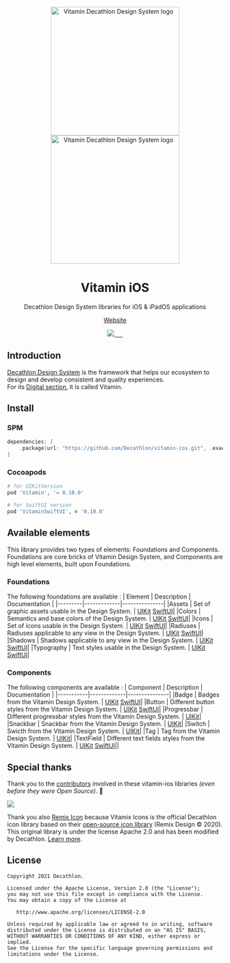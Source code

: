 <p align="center">
  <img
    width="300px"
    src="https://user-images.githubusercontent.com/9600228/102414461-e3b92b00-3ff6-11eb-9c96-5f37c4d5e02c.png#gh-light-mode-only"
    alt="Vitamin Decathlon Design System logo" />
  <img
    width="300px"
    src="https://user-images.githubusercontent.com/9600228/147513091-66fcc204-279b-4140-9be5-c16744c0f637.png#gh-dark-mode-only"
    alt="Vitamin Decathlon Design System logo" />
</p>

<h1 align="center">Vitamin iOS</h1>

<p align="center">Decathlon Design System libraries for iOS & iPadOS applications</p>

<p align="center">
  <a href="https://www.decathlon.design">Website</a>
</p>

<p align="center">
  <a aria-label="contributors graph" href="https://github.com/Decathlon/vitamin-ios/graphs/contributors">
    <img src="https://img.shields.io/github/contributors/Decathlon/vitamin-ios.svg">
  </a>
  <a aria-label="last commit" href="https://github.com/Decathlon/vitamin-ios/commits">
    <img alt="" src="https://img.shields.io/github/last-commit/Decathlon/vitamin-ios.svg">
  </a>
  <a aria-label="license" href="https://github.com/Decathlon/vitamin-ios/blob/main/LICENSE">
    <img src="https://img.shields.io/github/license/Decathlon/vitamin-ios.svg" alt="">
  </a>
  <a aria-label="Quality Gate Status" href="https://sonarcloud.io/dashboard?id=Decathlon_vitamin-ios">
    <img src="https://sonarcloud.io/api/project_badges/measure?project=Decathlon_vitamin-ios&metric=alert_status" alt="" />
  </a>
  <a aria-label="Bitrise Build Status" href="https://app.bitrise.io/app/c0b012b2a9e1cb6e">
    <img src="https://app.bitrise.io/app/c0b012b2a9e1cb6e/status.svg?token=y1VZkNa676yImmtWrEHVLw&branch=main" alt="" />
  </a>
  <a aria-label="slack" href="https://join.slack.com/t/decathlon-design/shared_invite/zt-13kxb50ar-iHzqV~Olsu4~NCkEPj5c4g">
    <img src="https://img.shields.io/badge/slack-Decathlon%20Design%20System-purple.svg?logo=slack" alt="">
  </a>
</p>

## Introduction

[Decathlon Design System](https://decathlon.design) is the framework that helps our ecosystem to design and develop consistent and quality experiences.  
For its [Digital section](https://www.decathlon.design/726f8c765/p/6145b2-overview), it is called Vitamin.

## Install

### SPM

```swift
dependencies: [
    .package(url: "https://github.com/Decathlon/vitamin-ios.git", .exact("0.10.0"))
]
```

### Cocoapods
```ruby
# for UIKitVersion
pod 'Vitamin', '= 0.10.0'

# for SwiftUI version
pod 'VitaminSwiftUI', = '0.10.0'
```

## Available elements

This library provides two types of elements: Foundations and Components.  
Foundations are core bricks of Vitamin Design System, and Components are high level elements, built upon Foundations.

### Foundations
The following foundations are available :
| Element | Description | Documentation |
|---------|-------------|---------------|
|Assets   | Set of graphic assets usable in the Design System. | [UIKit](./Sources/VitaminUIKit/Foundations/Assets#readme) [SwiftUI](./Sources/VitaminSwiftUI/Foundations/Assets#readme)|
|Colors   | Semantics and base colors of the Design System. | [UIKit](./Sources/VitaminUIKit/Foundations/Colors#readme) [SwiftUI](./Sources/VitaminSwiftUI/Foundations/Colors#readme)|
|Icons   | Set of icons usable in the Design System. | [UIKit](./Sources/VitaminUIKit/Foundations/Icons#readme) [SwiftUI](./Sources/VitaminSwiftUI/Foundations/Icons#readme)|
|Radiuses   | Radiuses applicable to any view in the Design System. | [UIKit](./Sources/VitaminUIKit/Foundations/Radiuses#readme) [SwiftUI](./Sources/VitaminSwiftUI/Foundations/Radiuses#readme)|
|Shadows   | Shadows applicable to any view in the Design System. | [UIKit](./Sources/VitaminUIKit/Foundations/Shadows#readme) [SwiftUI](./Sources/VitaminSwiftUI/Foundations/Shadows#readme)|
|Typography | Text styles usable in the Design System. | [UIKit](./Sources/VitaminUIKit/Foundations/Typography#readme) [SwiftUI](./Sources/VitaminSwiftUI/Foundations/Typography#readme)|


### Components
The following components are available :
| Component | Description | Documentation |
|-----------|-------------|---------------|
|Badge | Badges from the Vitamin Design System. | [UIKit](./Sources/VitaminUIKit/Components/Badge#readme) [SwiftUI](./Sources/VitaminSwiftUI/Components/Badge#readme)|
|Button | Different button styles from the Vitamin Design System. | [UIKit](./Sources/VitaminUIKit/Components/Button#readme) [SwiftUI](./Sources/VitaminSwiftUI/Components/Button#readme)|
|Progressbar | Different progressbar styles from the Vitamin Design System. | [UIKit](./Sources/VitaminUIKit/Components/Progressbar#readme)|
|Snackbar | Snackbar from the Vitamin Design System. | [UIKit](./Sources/VitaminUIKit/Components/Snackbar#readme)|
|Switch | Swicth from the Vitamin Design System. | [UIKit](./Sources/VitaminUIKit/Components/Switch#readme)|
|Tag | Tag from the Vitamin Design System. | [UIKit](./Sources/VitaminUIKit/Components/Tag#readme)|
|TextField | Different text fields styles from the Vitamin Design System. | [UIKit](./Sources/VitaminUIKit/Components/TextField#readme)  [SwiftUI](./Sources/VitaminSwiftUI/Components/TextField#readme)||

## Special thanks

Thank you to the [contributors](CONTRIBUTORS.md) involved in these vitamin-ios libraries _(even before they were Open Source)_. 💙

<a href="https://github.com/decathlon/vitamin-ios/graphs/contributors">
  <img src="https://contrib.rocks/image?repo=decathlon/vitamin-ios" />
</a>

Thank you also [Remix Icon](https://remixicon.com) because Vitamix Icons is the official Decathlon icon library based on their [open-source icon library](https://github.com/Remix-Design/RemixIcon) (Remix Design © 2020). This original library is under the license Apache 2.0 and has been modified by Decathlon. [Learn more](https://www.decathlon.design/726f8c765/p/58575f-vitamix-license).

## License

    Copyright 2021 Decathlon.

    Licensed under the Apache License, Version 2.0 (the "License");
    you may not use this file except in compliance with the License.
    You may obtain a copy of the License at

       http://www.apache.org/licenses/LICENSE-2.0

    Unless required by applicable law or agreed to in writing, software
    distributed under the License is distributed on an "AS IS" BASIS,
    WITHOUT WARRANTIES OR CONDITIONS OF ANY KIND, either express or implied.
    See the License for the specific language governing permissions and
    limitations under the License.
